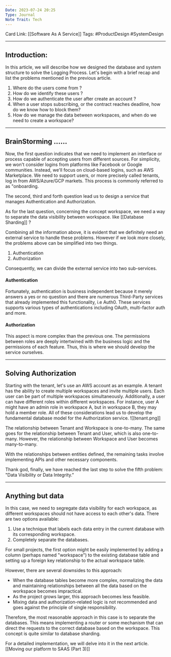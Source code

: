 ```yaml
---
Date: 2023-07-24 20:25
Type: Journal
Note Trait: Tech
---
```

Card Link: [[Software As A Service]]
Tags: #ProductDesign #SystemDesign 

---
## Introduction:

In this article, we will describe how we designed the database and system structure to solve the Logging Process. Let's begin with a brief recap and list the problems mentioned in the previous article.

1. Where do the users come from ?
2. How do we identify these users ?
3. How do we authenticate the user after create an account ? 
4. When a user stops subscribing, or the contract reaches deadline, how do we know how to block them?
5. How do we manage the data between workspaces, and when do we need to create a workspace?

---
## BrainStorming ......

Now, the first question indicates that we need to implement an interface or process capable of accepting users from different sources. For simplicity, we won't consider logins from platforms like Facebook or Google communities. Instead, we'll focus on cloud-based logins, such as AWS Marketplace. We need to support users, or more precisely called tenants, log in from AWS/Azure/GCP markets. This process is commonly referred to as "onboarding.

The second, third and forth question lead us to design a service that manages Authentication and Authorization.

As for the last question, concerning the concept workspace, we need a way to separate the data visibility between workspace. like [[Database Sharding]] ?

Combining all the information above, it is evident that we definitely need an external service to handle these problems. However if we look more closely, the problems above can be simplified into two things.
1. Authentication
2. Authorization

Consequently, we can divide the external service into two sub-services.

#### Authentication
Fortunately, authentication is business independent because it merely answers a yes or no question and there are numerous Third-Party services that already implemented this functionality, i.e Auth0. These services supports various types of authentications including OAuth, multi-factor auth and more.

#### Authorization
This aspect is more complex than the previous one. The permissions between roles are deeply intertwined with the business logic and the permissions of each feature. Thus, this is where we should develop the service ourselves.

---
## Solving Authorization
Starting with the tenant, let's use an AWS account as an example. A tenant has the ability to create multiple workspaces and invite multiple users. Each user can be part of multiple workspaces simultaneously. Additionally, a user can have different roles within different workspaces. For instance, user A might have an admin role in workspace A, but in workspace B, they may hold a member role.
All of these considerations lead us to develop the fundamental database model for the Authorization service.
![[tenant.png]]

The relationship between Tenant and Workspace is one-to-many. The same goes for the relationship between Tenant and User, which is also one-to-many. However, the relationship between Workspace and User becomes many-to-many.

With the relationships between entities defined, the remaining tasks involve implementing APIs and other necessary components.

Thank god, finally, we have reached the last step to solve the fifth problem: "Data Visibility or Data Integrity."

---
## Anything but data

In this case, we need to segregate data visibility for each workspace, as different workspaces should not have access to each other's data. There are two options available:

1. Use a technique that labels each data entry in the current database with its corresponding workspace.
2. Completely separate the databases.

For small projects, the first option might be easily implemented by adding a column (perhaps named "workspace") to the existing database table and setting up a foreign key relationship to the actual workspace table.

However, there are several downsides to this approach:

- When the database tables become more complex, normalizing the data and maintaining relationships between all the data based on the workspace becomes impractical.
- As the project grows larger, this approach becomes less feasible.
- Mixing data and authorization-related logic is not recommended and goes against the principle of single responsibility.

Therefore, the most reasonable approach in this case is to separate the databases. This means implementing a router or some mechanism that can direct the requests to the correct database based on the workspace. This concept is quite similar to database sharding.
  
For a detailed implementation, we will delve into it in the next article. [[Moving our platform to SAAS (Part 3)]]
